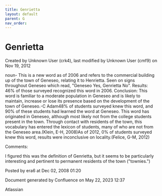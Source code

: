 ```yaml
---
title: Genrietta
layout: default
parent: G
nav_order:
---
```


# Genrietta

Created by  Unknown User (crk4), last modified by  Unknown User (cmf9) on Nov 19, 2012

noun- This is a new word as of 2006 and refers to the commercial building up of the town of Geneseo, relating it to Henrietta. Seen on signs throughout Geneseo which read, &quot;Geneseo Yes, Genrietta No&quot;. Results: 46% of those surveyed recognized this word in 2006. Conclusion: This word is familiar to a moderate population in Geneseo and is likely to maintain, increase or lose its presence based on the development of the town of Geneseo.-C Adam48% of students surveyed knew this word, and 90% of these students had learned the word at Geneseo. This word has originated in Geneseo, although most likely not from the college students present in the town. Through contact with residents of the town, this vocabulary has entered the lexicon of students, many of who are not from the Geneseo area.(Klein, E-H, 2008)As of 2012, 0% of students surveyed knew this word, results were inconclusive on locality.(Felice, G-M, 2012)

Comments:

I figured this was the definition of Genrietta, but it seems to be particularly interesting and pertinent to permanent residents of the town (&quot;townies.&quot;)

Posted by era6 at Dec 02, 2008 01:20

Document generated by Confluence on May 22, 2023 12:37

Atlassian
